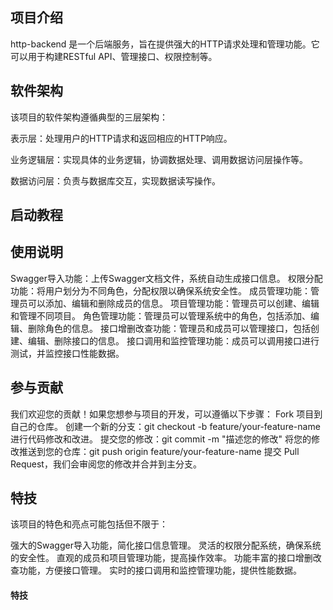 ## 项目介绍
http-backend 是一个后端服务，旨在提供强大的HTTP请求处理和管理功能。它可以用于构建RESTful API、管理接口、权限控制等。

## 软件架构
该项目的软件架构遵循典型的三层架构：

表示层：处理用户的HTTP请求和返回相应的HTTP响应。

业务逻辑层：实现具体的业务逻辑，协调数据处理、调用数据访问层操作等。

数据访问层：负责与数据库交互，实现数据读写操作。
## 启动教程

## 使用说明
Swagger导入功能：上传Swagger文档文件，系统自动生成接口信息。
权限分配功能：将用户划分为不同角色，分配权限以确保系统安全性。
成员管理功能：管理员可以添加、编辑和删除成员的信息。
项目管理功能：管理员可以创建、编辑和管理不同项目。
角色管理功能：管理员可以管理系统中的角色，包括添加、编辑、删除角色的信息。
接口增删改查功能：管理员和成员可以管理接口，包括创建、编辑、删除接口的信息。
接口调用和监控管理功能：成员可以调用接口进行测试，并监控接口性能数据。
## 参与贡献
我们欢迎您的贡献！如果您想参与项目的开发，可以遵循以下步骤：
Fork 项目到自己的仓库。
创建一个新的分支：git checkout -b feature/your-feature-name
进行代码修改和改进。
提交您的修改：git commit -m "描述您的修改"
将您的修改推送到您的仓库：git push origin feature/your-feature-name
提交 Pull Request，我们会审阅您的修改并合并到主分支。
## 特技
该项目的特色和亮点可能包括但不限于：

强大的Swagger导入功能，简化接口信息管理。
灵活的权限分配系统，确保系统的安全性。
直观的成员和项目管理功能，提高操作效率。
功能丰富的接口增删改查功能，方便接口管理。
实时的接口调用和监控管理功能，提供性能数据。







#### 特技



